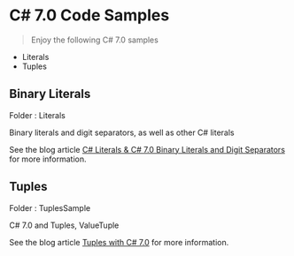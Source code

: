 # C# 7.0 Code Samples

> Enjoy the following C# 7.0 samples

* Literals
* Tuples

## Binary Literals

Folder : Literals

Binary literals and digit separators, as well as other C# literals

See the blog article [C# Literals & C# 7.0 Binary Literals and Digit Separators](https://csharp.christiannagel.com/2016/10/06/literals/ "Literals") for more information.

## Tuples

Folder : TuplesSample

C# 7.0 and Tuples, ValueTuple

See the blog article [Tuples with C# 7.0](https://csharp.christiannagel.com/2016/10/11/tuples/ "Tuples") for more information.
